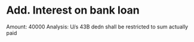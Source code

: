 # Add. Interest on bank loan

Amount: 40000
Analysis: U/s 43B dedn shall be restricted to sum actually paid